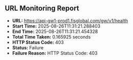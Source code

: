 ## URL Monitoring Report

- **URL:** https://api-gw1-prod1.fisglobal.com/gw/v1/health
- **Start Time:** 2025-08-26T11:31:21.288403
- **End Time:** 2025-08-26T11:31:21.454328
- **Total Time Taken:** 0.165925 seconds
- **HTTP Status Code:** 403
- **Status:** Failure
- **Failure Reason:** HTTP Status Code: 403
